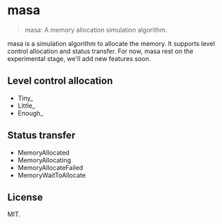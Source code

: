 # masa

> masa: A memory allocation simulation algorithm.

masa is a simulation algorithm to allocate the memory. It supports level control allocation and status transfer. For now, masa rest on the experimental stage, we'll add new features soon.


## Level control allocation

- Tiny_
- Little_
- Enough_


## Status transfer

- MemoryAllocated
- MemoryAllocating
- MemoryAllocateFailed
- MemoryWaitToAllocate


## License 

MIT.
